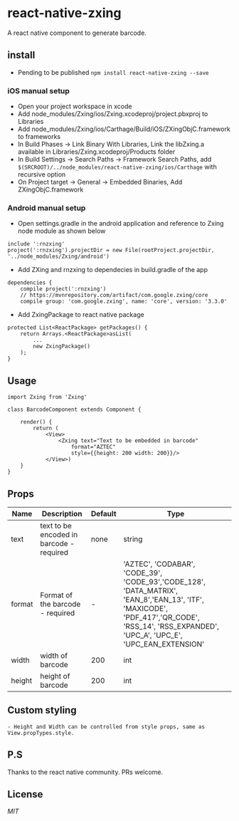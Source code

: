 # react-native-zxing

A react native component to generate barcode.

## install
* Pending to be published
`npm install react-native-zxing --save`

### iOS manual setup

* Open your project workspace in xcode
* Add node_modules/Zxing/ios/Zxing.xcodeproj/project.pbxproj to Libraries
* Add node_modules/Zxing/ios/Carthage/Build/iOS/ZXingObjC.framework to frameworks
* In Build Phases -> Link Binary With Libraries, Link the libZxing.a available in Libraries/Zxing.xcodeproj/Products folder
* In Build Settings -> Search Paths -> Framework Search Paths, add `$(SRCROOT)/../node_modules/react-native-zxing/ios/Carthage` with recursive option
* On Project target -> General -> Embedded Binaries, Add ZXingObjC.framework
    
### Android manual setup
* Open settings.gradle in the android application and reference to Zxing node module as shown below
```
include ':rnzxing'
project(':rnzxing').projectDir = new File(rootProject.projectDir, '../node_modules/Zxing/android')
``` 
* Add ZXing and rnzxing to dependecies in build.gradle of the app
```
dependencies {
    compile project(':rnzxing')
    // https://mvnrepository.com/artifact/com.google.zxing/core
    compile group: 'com.google.zxing', name: 'core', version: '3.3.0'
```
* Add ZxingPackage to react native package

```
protected List<ReactPackage> getPackages() {
    return Arrays.<ReactPackage>asList(
        ...
        new ZxingPackage()
    );
}
```

## Usage
```
import Zxing from 'Zxing'

class BarcodeComponent extends Component {

    render() {
        return (
            <View>
                <Zxing text="Text to be embedded in barcode"
                    format="AZTEC"
                    style={{height: 200 width: 200}}/>
            </View>)
    }
}
```
## Props
 Name | Description | Default | Type
------|-------------|----------|-----------
text | text to be encoded in barcode - required | none | string
format | Format of the barcode - required | - |  'AZTEC', 'CODABAR', 'CODE_39', 'CODE_93','CODE_128', 'DATA_MATRIX', 'EAN_8','EAN_13', 'ITF', 'MAXICODE', 'PDF_417','QR_CODE', 'RSS_14', 'RSS_EXPANDED', 'UPC_A', 'UPC_E', 'UPC_EAN_EXTENSION'
width | width of barcode | 200 | int
height | height of barcode | 200 | int

## Custom styling
    - Height and Width can be controlled from style props, same as View.propTypes.style.

## P.S
Thanks to the react native community. PRs welcome.

## License
*MIT*
